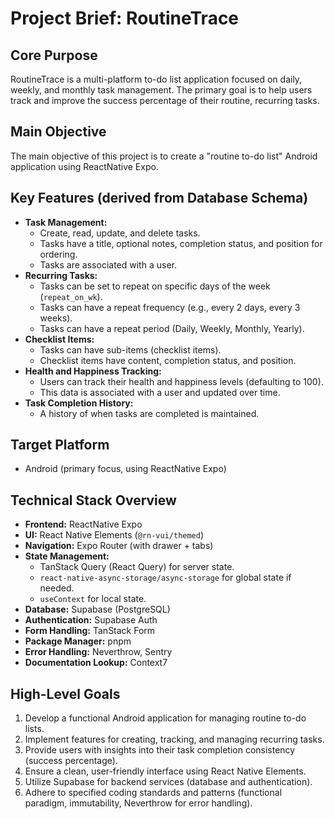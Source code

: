 # Project Brief: RoutineTrace

## Core Purpose

RoutineTrace is a multi-platform to-do list application focused on daily, weekly, and monthly task management. The primary goal is to help users track and improve the success percentage of their routine, recurring tasks.

## Main Objective

The main objective of this project is to create a "routine to-do list" Android application using ReactNative Expo.

## Key Features (derived from Database Schema)

- **Task Management:**
  - Create, read, update, and delete tasks.
  - Tasks have a title, optional notes, completion status, and position for ordering.
  - Tasks are associated with a user.
- **Recurring Tasks:**
  - Tasks can be set to repeat on specific days of the week (`repeat_on_wk`).
  - Tasks can have a repeat frequency (e.g., every 2 days, every 3 weeks).
  - Tasks can have a repeat period (Daily, Weekly, Monthly, Yearly).
- **Checklist Items:**
  - Tasks can have sub-items (checklist items).
  - Checklist items have content, completion status, and position.
- **Health and Happiness Tracking:**
  - Users can track their health and happiness levels (defaulting to 100).
  - This data is associated with a user and updated over time.
- **Task Completion History:**
  - A history of when tasks are completed is maintained.

## Target Platform

- Android (primary focus, using ReactNative Expo)

## Technical Stack Overview

- **Frontend:** ReactNative Expo
- **UI:** React Native Elements (`@rn-vui/themed`)
- **Navigation:** Expo Router (with drawer + tabs)
- **State Management:**
  - TanStack Query (React Query) for server state.
  - `react-native-async-storage/async-storage` for global state if needed.
  - `useContext` for local state.
- **Database:** Supabase (PostgreSQL)
- **Authentication:** Supabase Auth
- **Form Handling:** TanStack Form
- **Package Manager:** pnpm
- **Error Handling:** Neverthrow, Sentry
- **Documentation Lookup:** Context7

## High-Level Goals

1.  Develop a functional Android application for managing routine to-do lists.
2.  Implement features for creating, tracking, and managing recurring tasks.
3.  Provide users with insights into their task completion consistency (success percentage).
4.  Ensure a clean, user-friendly interface using React Native Elements.
5.  Utilize Supabase for backend services (database and authentication).
6.  Adhere to specified coding standards and patterns (functional paradigm, immutability, Neverthrow for error handling).
